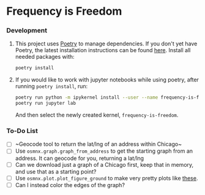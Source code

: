 # Frequency is Freedom


### Development

1. This project uses [Poetry](https://python-poetry.org/) to manage dependencies. If you don't yet have Poetry, the latest installation instructions can be found [here](https://python-poetry.org/docs/master/#installation). Install all needed packages with:
   ```bash
   poetry install
   ```

1. If you would like to work with jupyter notebooks while using poetry, after running `poetry install`, run:
   ```bash
   poetry run python -m ipykernel install --user --name frequency-is-freedom
   poetry run jupyter lab
   ```
   And then select the newly created kernel, `frequency-is-freedom`.


### To-Do List
- [ ] ~Geocode tool to return the lat/lng of an address within Chicago~
- [ ] Use `osmnx.graph.graph_from_address` to get the starting graph from an address. It can geocode for you, returning a lat/lng
- [ ] Can we download just a graph of a Chicago first, keep that in memory, and use that as a starting point?
- [ ] Use `osmnx.plot.plot_figure_ground` to make very pretty plots like [these](https://i0.wp.com/geoffboeing.com/wp-content/uploads/2017/04/square-mile-street-networks.jpg?ssl=1). 
- [ ] Can I instead color the edges of the graph?
